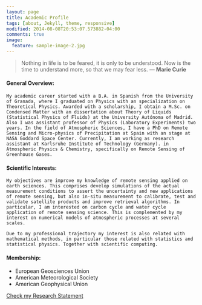 ```yaml
---
layout: page
title: Academic Profile
tags: [about, Jekyll, theme, responsive]
modified: 2014-08-08T20:53:07.573882-04:00
comments: true
image:
  feature: sample-image-2.jpg
---
```


> Nothing in life is to be feared, it is only to be understood. Now is the time to understand more, so that we may fear less. ― **Marie Curie**

#### General Overview:

```
My academic career started with a B.A. in Spanish from the University of Granada, where I graduated on Physics with an specialization on Theoretical Physics. Awarded with a scholarship, I obtain a M.Sc. on Condensed Matter with an dissertation about Theory of Liquids (Statistical Physics of Fluids) at the University Autónoma of Madrid. Also I was assistant professor of Physics (Laboratory Experiments) two years. In the field of Atmospheric Sciences, I have a PhD on Remote Sensing and Micro-physics of Precipitation at Spain with an stage at NASA Goddard Space Center. Currently, I am working as research assistant at Karlsruhe Institute of Technology (Germany). in Atmospheric Physics & Chemistry, specifically on Remote Sensing of Greenhouse Gases.
```

#### Scientific Interests:

    My objectives are improve my knowledge of remote sensing applied on earth sciences. This comprises develop simulations of the actual measurement conditions to assert the uncertainty and new applications of remote sensing, but also in-situ measurement to calibrate, test and validate satellite products and improve retrieval algorithms. In particular, I am interested on carbon cycle and water cycle application of remote sensing science. This is complemented by my interest on numerical models of atmospheric processes at several scales.

    Due to my professional trajectory my interest is also related with mathematical methods, in particular those related with statistics and statistical physics. Together with scientific computing.

#### Membership:

* European Geosciences Union
* American Meteorological Society
* American Geophysical Union


<a markdown="0" href="{{ site.url }}/theme-setup" class="btn">Check my Research Statement</a>